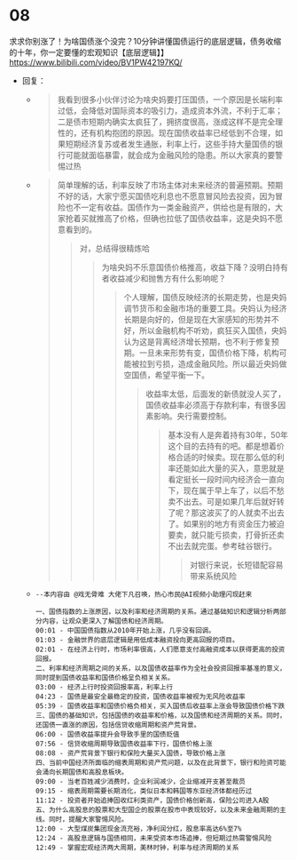 
# 08

求求你别涨了！为啥国债涨个没完？10分钟讲懂国债运行的底层逻辑，债务收缩的十年，你一定要懂的宏观知识【底层逻辑】】 https://www.bilibili.com/video/BV1PW42197KQ/
- 回复：
  * > 我看到很多小伙伴讨论为啥央妈要打压国债，一个原因是长端利率过低，会降低对国际资本的吸引力，造成资本外流，不利于汇率；二是债市短期内确实太疯狂了，拥挤度很高，涨成这样不是完全理性的，还有机构抱团的原因。现在国债收益率已经低到不合理，如果短期经济复苏或者发生通胀，利率上行，这些手持大量国债的银行可能就面临暴雷，就会成为金融风险的隐患。所以大家真的要警惕过热
  * > 简单理解的话，利率反映了市场主体对未来经济的普遍预期。预期不好的话，大家宁愿买国债吃利息也不愿意冒风险去投资，因为冒险也不一定有收益。国债作为一类金融资产，供给也是有限的，大家抢着买就推高了价格，但确也拉低了国债收益率，这是央妈不愿意看到的。
    >> 对，总结得很精炼哈
    >>> 为啥央妈不乐意国债价格推高，收益下降？没明白持有者收益减少和抛售方有什么影响呢？
    >>>> 个人理解，国债反映经济的长期走势，也是央妈调节货币和金融市场的重要工具。央妈认为经济长期是向好的，但是现在大家感知的形势并不好，所以金融机构不听劝，疯狂买入国债，央妈认为这是背离经济增长预期，也不利于修复预期。一旦未来形势有变，国债价格下降，机构可能被拉到亏损，造成金融风险。所以最近央妈做空国债，希望平衡一下。
    >>>>> 收益率太低，后面发的新债就没人买了，国债收益率必须高于存款利率，有很多因素影响。央行需要控制。
    >>>>>> 基本没有人是奔着持有30年，50年这个目的去持有的吧。都是想着价格合适的时候卖。现在那么低的利率还能如此大量的买入，意思就是看定挺长一段时间内经济会一直向下，现在属于早上车了，以后不愁卖不出去。可是如果几年后就好转了呢？那这波买了的人就卖不出去了。如果别的地方有资金压力被迫要卖，就只能亏损卖，打骨折还卖不出去就完蛋。参考硅谷银行。
    >>>>>>> 对银行来说，长短错配容易带来系统风险
  * > 
    ```console
    --本内容由 @戏无骨难 大佬下凡召唤，热心市民@AI视频小助理闪现赶来

    一、国债指数的上涨原因，以及利率和经济周期的关系。通过基础知识和逻辑分析两部分内容，让观众更深入了解国债和经济周期。
    00:01 - 中国国债指数从2010年开始上涨，几乎没有回调。
    01:03 - 金融世界的底层逻辑是用低成本融资投向更高回报的项目。
    02:01 - 在经济上行时，市场利率很高，人们愿意支付高融资成本以获得更高的投资回报。
    二、利率和经济周期之间的关系，以及国债收益率作为全社会投资回报率基准的意义，同时提到国债收益率和国债价格呈负相关关系。
    03:00 - 经济上行时投资回报率高，利率上行
    04:23 - 国债是最安全最稳定的投资，国债收益率被视为无风险收益率
    05:39 - 国债收益率和国债价格负相关，买入国债后收益率上涨会导致国债价格下跌
    三、国债的基础知识，包括国债的收益率和价格，以及国债和经济周期的关系。同时，还国债一直涨的原因，包括信贷收缩周期和资产荒背景。
    06:00 - 国债收益率提升会导致手里的国债贬值
    07:56 - 信贷收缩周期导致国债收益率下行，国债价格上涨
    08:08 - 资产荒背景下银行和保险大量买入国债，导致价格上涨
    四、当前中国经济所面临的缩表周期和资产荒问题，以及在此背景下，银行和险资可能会涌向长期国债和高股息板块。
    09:00 - 当老百姓减少消费时，企业利润减少，企业缩减开支甚至裁员
    09:15 - 缩表周期需要长期消化，类似日本和韩国等东亚经济体都经历过
    11:12 - 投资者开始追捧固收红利类资产，国债价格创新高，保险公司进入A股
    五、为什么高股息的股票和大型国企的股票在股市中表现较好，以及未来金融周期的主线。同时，提醒大家警惕风险。
    12:00 - 大型煤炭集团现金流充裕，净利润分红，股息率高达6%至7%
    12:24 - 高股息逻辑与国债相同，未来受资本市场追捧，但短期过热需警惕风险
    12:49 - 掌握宏观经济两大周期，美林时钟，利率与经济周期的关系
    ```
